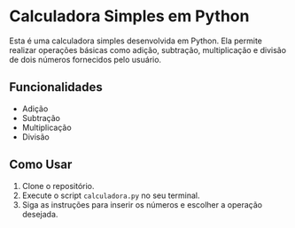 # Calculadora Simples em Python

Esta é uma calculadora simples desenvolvida em Python. Ela permite realizar operações básicas como adição, subtração, multiplicação e divisão de dois números fornecidos pelo usuário.

## Funcionalidades
- Adição
- Subtração
- Multiplicação
- Divisão

## Como Usar
1. Clone o repositório.
2. Execute o script `calculadora.py` no seu terminal.
3. Siga as instruções para inserir os números e escolher a operação desejada.

